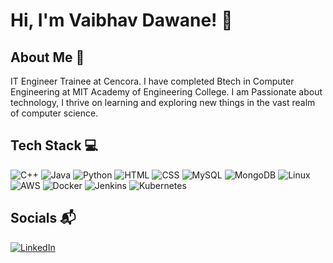 # Hi, I'm Vaibhav Dawane! 👋

## About Me 🚀
IT Engineer Trainee at Cencora. I have completed Btech in Computer Engineering at MIT Academy of Engineering College. I am Passionate about technology, I thrive on learning and exploring new things in the vast realm of computer science.

## Tech Stack 💻
![C++](https://img.shields.io/badge/c%2B%2B-blue?style=for-the-badge)
![Java](https://img.shields.io/badge/Java-red?style=for-the-badge)
![Python](https://img.shields.io/badge/Python-yellow?style=for-the-badge)
![HTML](https://img.shields.io/badge/HTML-white?style=for-the-badge)
![CSS](https://img.shields.io/badge/CSS-black?style=for-the-badge)
![MySQL](https://img.shields.io/badge/MySQL-navy?style=for-the-badge)
![MongoDB](https://img.shields.io/badge/MongoDB-pista?style=for-the-badge)
![Linux](https://img.shields.io/badge/Linux-grey?style=for-the-badge)
![AWS](https://img.shields.io/badge/AWS-orange?style=for-the-badge)
![Docker](https://img.shields.io/badge/Docker-skyblue?style=for-the-badge)
![Jenkins](https://img.shields.io/badge/Jenkins-red?style=for-the-badge)
![Kubernetes](https://img.shields.io/badge/Kubernetes-indigo?style=for-the-badge)


## Socials 📬
[![LinkedIn](https://img.shields.io/badge/LinkedIn-%230077B5.svg?logo=linkedin&logoColor=white)](https://www.linkedin.com/in/vaibhav-dawane-)



